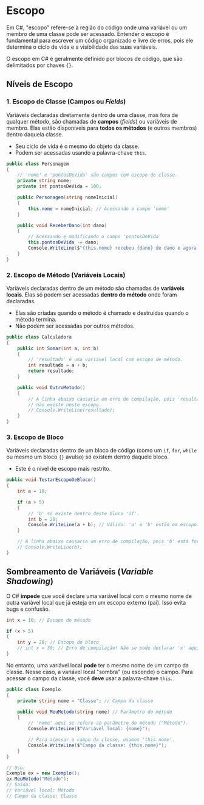 # Escopo

Em C#, "escopo" refere-se à região do código onde uma variável ou um membro de uma classe pode ser acessado. Entender o escopo é fundamental para escrever um código organizado e livre de erros, pois ele determina o ciclo de vida e a visibilidade das suas variáveis.

O escopo em C# é geralmente definido por blocos de código, que são delimitados por chaves `{}`.

## Níveis de Escopo

### 1. Escopo de Classe (Campos ou *Fields*)

Variáveis declaradas diretamente dentro de uma classe, mas fora de qualquer método, são chamadas de **campos** (*fields*) ou variáveis de membro. Elas estão disponíveis para **todos os métodos** (e outros membros) dentro daquela classe.

-   Seu ciclo de vida é o mesmo do objeto da classe.
-   Podem ser acessadas usando a palavra-chave `this`.

```c#
public class Personagem
{
    // 'nome' e 'pontosDeVida' são campos com escopo de classe.
    private string nome;
    private int pontosDeVida = 100;

    public Personagem(string nomeInicial)
    {
        this.nome = nomeInicial; // Acessando o campo 'nome'
    }

    public void ReceberDano(int dano)
    {
        // Acessando e modificando o campo 'pontosDeVida'
        this.pontosDeVida -= dano;
        Console.WriteLine($"{this.nome} recebeu {dano} de dano e agora tem {this.pontosDeVida} HP.");
    }
}
```

### 2. Escopo de Método (Variáveis Locais)

Variáveis declaradas dentro de um método são chamadas de **variáveis locais**. Elas só podem ser acessadas **dentro do método** onde foram declaradas.

-   Elas são criadas quando o método é chamado e destruídas quando o método termina.
-   Não podem ser acessadas por outros métodos.

```c#
public class Calculadora
{
    public int Somar(int a, int b)
    {
        // 'resultado' é uma variável local com escopo de método.
        int resultado = a + b;
        return resultado;
    }

    public void OutroMetodo()
    {
        // A linha abaixo causaria um erro de compilação, pois 'resultado'
        // não existe neste escopo.
        // Console.WriteLine(resultado); 
    }
}
```

### 3. Escopo de Bloco

Variáveis declaradas dentro de um bloco de código (como um `if`, `for`, `while` ou mesmo um bloco `{}` avulso) só existem dentro daquele bloco.

-   Este é o nível de escopo mais restrito.

```c#
public void TestarEscopoDeBloco()
{
    int a = 10;

    if (a > 5)
    {
        // 'b' só existe dentro deste bloco 'if'.
        int b = 20;
        Console.WriteLine(a + b); // Válido: 'a' e 'b' estão em escopo.
    }

    // A linha abaixo causaria um erro de compilação, pois 'b' está fora de escopo.
    // Console.WriteLine(b);
}
```

## Sombreamento de Variáveis (*Variable Shadowing*)

O C# **impede** que você declare uma variável local com o mesmo nome de outra variável local que já esteja em um escopo externo (pai). Isso evita bugs e confusão.

```c#
int x = 10; // Escopo do método

if (x > 5)
{
    int y = 20; // Escopo do bloco
    // int x = 30; // Erro de compilação! Não se pode declarar 'x' aqui porque já existe no escopo pai.
}
```

No entanto, uma variável local **pode** ter o mesmo nome de um campo da classe. Nesse caso, a variável local "sombra" (ou esconde) o campo. Para acessar o campo da classe, você **deve** usar a palavra-chave `this`.

```c#
public class Exemplo
{
    private string nome = "Classe"; // Campo da classe

    public void MeuMetodo(string nome) // Parâmetro do método
    {
        // 'nome' aqui se refere ao parâmetro do método ("Método").
        Console.WriteLine($"Variável local: {nome}");

        // Para acessar o campo da classe, usamos 'this.nome'.
        Console.WriteLine($"Campo da classe: {this.nome}");
    }
}

// Uso:
Exemplo ex = new Exemplo();
ex.MeuMetodo("Método");
// Saída:
// Variável local: Método
// Campo da classe: Classe
```
